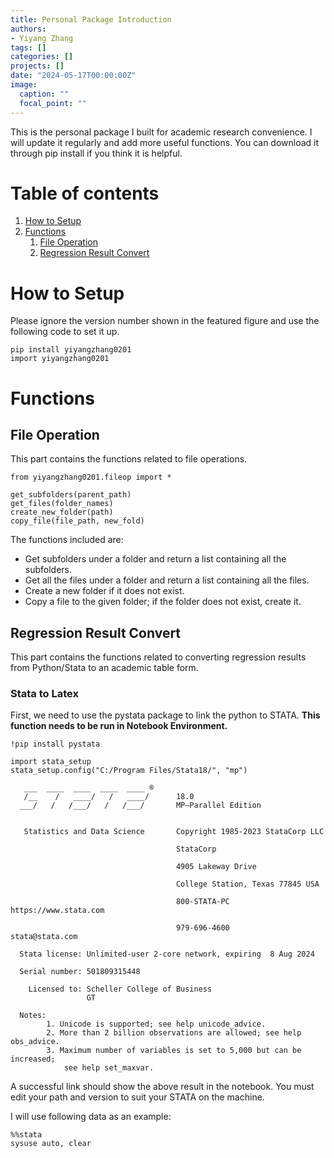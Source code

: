 ```yaml
---
title: Personal Package Introduction
authors:
- Yiyang Zhang
tags: []
categories: []
projects: []
date: "2024-05-17T00:00:00Z"
image:
  caption: ""
  focal_point: ""
---
```


This is the personal package I built for academic research convenience. I will update it regularly and add more useful functions. You can download it through pip install if you think it is helpful.

# Table of contents
1. [How to Setup](#Setup)
2. [Functions](#Functions)
    1. [File Operation](#fileop)
    2. [Regression Result Convert](#regconv)

# How to Setup <a name="Setup"></a>

Please ignore the version number shown in the featured figure and use the following code to set it up.

```{python}
pip install yiyangzhang0201
import yiyangzhang0201
```

# Functions <a name="Functions"></a>
## File Operation <a name="fileop"></a>

This part contains the functions related to file operations.

```{python}
from yiyangzhang0201.fileop import *

get_subfolders(parent_path)
get_files(folder_names)
create_new_folder(path)
copy_file(file_path, new_fold)
```
The functions included are:
* Get subfolders under a folder and return a list containing all the subfolders.
* Get all the files under a folder and return a list containing all the files.
* Create a new folder if it does not exist.
* Copy a file to the given folder; if the folder does not exist, create it.

## Regression Result Convert <a name="regconv"></a>

This part contains the functions related to converting regression results from Python/Stata to an academic table form.

### Stata to Latex
First, we need to use the pystata package to link the python to STATA. **This function needs to be run in Notebook Environment.**
```{python}
!pip install pystata

import stata_setup
stata_setup.config("C:/Program Files/Stata18/", "mp")
```
       ___  ____  ____  ____  ____ ® 
       /__    /   ____/   /   ____/      18.0
      ___/   /   /___/   /   /___/       MP—Parallel Edition
      
      
       Statistics and Data Science       Copyright 1985-2023 StataCorp LLC
       
                                         StataCorp
                                         
                                         4905 Lakeway Drive
                                         
                                         College Station, Texas 77845 USA
                                         
                                         800-STATA-PC        https://www.stata.com
                                         
                                         979-696-4600        stata@stata.com
      
      Stata license: Unlimited-user 2-core network, expiring  8 Aug 2024
      
      Serial number: 501809315448
      
        Licensed to: Scheller College of Business
                     GT
      
      Notes:
            1. Unicode is supported; see help unicode_advice.
            2. More than 2 billion observations are allowed; see help obs_advice.
            3. Maximum number of variables is set to 5,000 but can be increased;
                see help set_maxvar.

A successful link should show the above result in the notebook. You must edit your path and version to suit your STATA on the machine.

I will use following data as an example:
```{python}
%%stata
sysuse auto, clear
```

